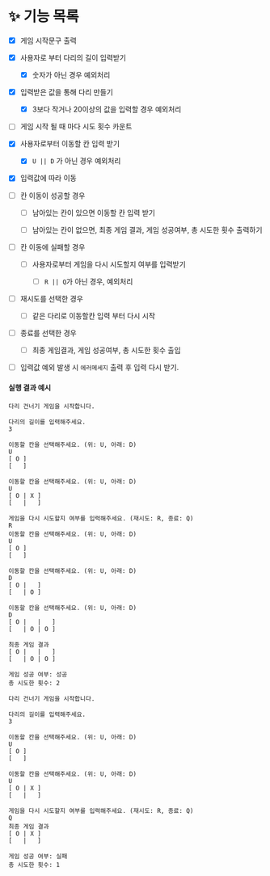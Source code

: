 # ✨ 기능 목록

- [x] 게임 시작문구 출력


- [x] 사용자로 부터 다리의 길이 입력받기
    - [x] 숫자가 아닌 경우 예외처리


- [x] 입력받은 값을 통해 다리 만들기
    - [x] 3보다 작거나 20이상의 값을 입력할 경우 예외처리


- [ ] 게임 시작 될 때 마다 시도 횟수 카운트


-[x] 사용자로부터 이동할 칸 입력 받기
    - [x] `U || D` 가 아닌 경우 예외처리


- [x] 입력값에 따라 이동


- [ ] 칸 이동이 성공할 경우
    - [ ] 남아있는 칸이 있으면 이동할 칸 입력 받기
    - [ ] 남아있는 칸이 없으면, 최종 게임 결과, 게임 성공여부, 총 시도한 횟수 출력하기


- [ ] 칸 이동에 실패할 경우
    - [ ] 사용자로부터 게임을 다시 시도할지 여부를 입력받기
        - [ ] `R || Q`가 아닌 경우, 예외처리


- [ ] 재시도를 선택한 경우
    - [ ] 같은 다리로 이동할칸 입력 부터 다시 시작


- [ ] 종료를 선택한 경우
    - [ ] 최종 게임결과, 게임 성공여부, 총 시도한 횟수 출입


- [ ] 입력값 예외 발생 시 `에러메세지` 출력 후 입력 다시 받기.


#### 실행 결과 예시
```
다리 건너기 게임을 시작합니다.

다리의 길이를 입력해주세요.
3

이동할 칸을 선택해주세요. (위: U, 아래: D)
U
[ O ]
[   ]

이동할 칸을 선택해주세요. (위: U, 아래: D)
U
[ O | X ]
[   |   ]

게임을 다시 시도할지 여부를 입력해주세요. (재시도: R, 종료: Q)
R
이동할 칸을 선택해주세요. (위: U, 아래: D)
U
[ O ]
[   ]

이동할 칸을 선택해주세요. (위: U, 아래: D)
D
[ O |   ]
[   | O ]

이동할 칸을 선택해주세요. (위: U, 아래: D)
D
[ O |   |   ]
[   | O | O ]

최종 게임 결과
[ O |   |   ]
[   | O | O ]

게임 성공 여부: 성공
총 시도한 횟수: 2
```

```
다리 건너기 게임을 시작합니다.

다리의 길이를 입력해주세요.
3

이동할 칸을 선택해주세요. (위: U, 아래: D)
U
[ O ]
[   ]

이동할 칸을 선택해주세요. (위: U, 아래: D)
U
[ O | X ]
[   |   ]

게임을 다시 시도할지 여부를 입력해주세요. (재시도: R, 종료: Q)
Q
최종 게임 결과
[ O | X ]
[   |   ]

게임 성공 여부: 실패
총 시도한 횟수: 1
```